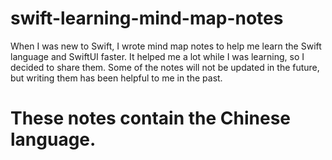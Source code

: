 # swift-learning-mind-map-notes
When I was new to Swift, I wrote mind map notes to help me learn the Swift language and SwiftUI faster. It helped me a lot while I was learning, so I decided to share them. Some of the notes will not be updated in the future, but writing them has been helpful to me in the past.
# These notes contain the Chinese language.
